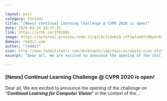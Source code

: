 ```yaml
---

layout: post
category: threads
title: "[News] Continual Learning Challenge @ CVPR 2020 is open!"
date: 2020-02-24 10:37:31
link: https://vrhk.co/2T8CBOx
image: https://external-preview.redd.it/g1C0cIv8nH10-s7FtwfoebYcD0yXcKqeAEfgtVCBhm8.jpg?width=640&height=335.078534031&auto=webp&s=aff1d4615325925755ae14ec74ecfa3738fcc0a5
domain: reddit.com
author: "reddit"
icon: http://www.redditstatic.com/desktop2x/img/favicon/apple-icon-57x57.png
excerpt: "Dear all, We are excited to announce the opening of the challenge on \"***Continual Learning for Computer Vision***\" in the context of the..."

---
```


### [News] Continual Learning Challenge @ CVPR 2020 is open!

Dear all, We are excited to announce the opening of the challenge on "***Continual Learning for Computer Vision***" in the context of the...